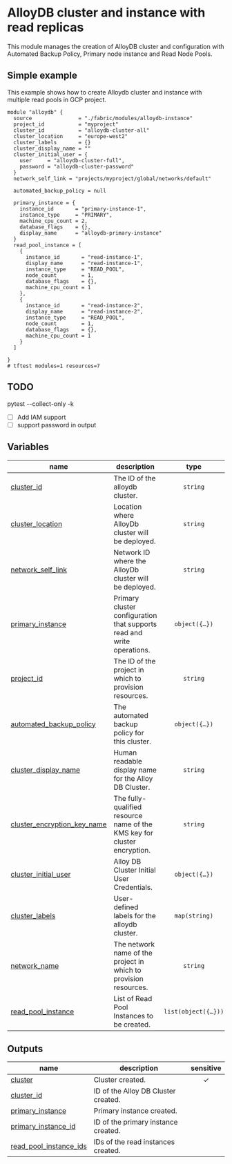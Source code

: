 # AlloyDB cluster and instance with read replicas

This module manages the creation of AlloyDB cluster and configuration with Automated Backup Policy, Primary node instance and Read Node Pools. 


## Simple example

This example shows how to create Alloydb cluster and instance with multiple read pools in GCP project.

```hcl
module "alloydb" {
  source               = "./fabric/modules/alloydb-instance"
  project_id           = "myproject"
  cluster_id           = "alloydb-cluster-all"
  cluster_location     = "europe-west2"
  cluster_labels       = {}
  cluster_display_name = ""
  cluster_initial_user = {
    user     = "alloydb-cluster-full",
    password = "alloydb-cluster-password"
  }
  network_self_link = "projects/myproject/global/networks/default"

  automated_backup_policy = null

  primary_instance = {
    instance_id       = "primary-instance-1",
    instance_type     = "PRIMARY",
    machine_cpu_count = 2,
    database_flags    = {},
    display_name      = "alloydb-primary-instance"
  }
  read_pool_instance = [
    {
      instance_id       = "read-instance-1",
      display_name      = "read-instance-1",
      instance_type     = "READ_POOL",
      node_count        = 1,
      database_flags    = {},
      machine_cpu_count = 1
    },
    {
      instance_id       = "read-instance-2",
      display_name      = "read-instance-2",
      instance_type     = "READ_POOL",
      node_count        = 1,
      database_flags    = {},
      machine_cpu_count = 1
    }
  ]

}
# tftest modules=1 resources=7
```
## TODO
pytest --collect-only -k 
- [ ] Add IAM support
- [ ] support password in output
<!-- BEGIN TFDOC -->

## Variables

| name | description | type | required | default |
|---|---|:---:|:---:|:---:|
| [cluster_id](variables.tf#L44) | The ID of the alloydb cluster. | <code>string</code> | ✓ |  |
| [cluster_location](variables.tf#L65) | Location where AlloyDb cluster will be deployed. | <code>string</code> | ✓ |  |
| [network_self_link](variables.tf#L75) | Network ID where the AlloyDb cluster will be deployed. | <code>string</code> | ✓ |  |
| [primary_instance](variables.tf#L79) | Primary cluster configuration that supports read and write operations. | <code title="object&#40;&#123;&#10;  instance_id       &#61; string,&#10;  display_name      &#61; optional&#40;string&#41;,&#10;  database_flags    &#61; optional&#40;map&#40;string&#41;&#41;&#10;  labels            &#61; optional&#40;map&#40;string&#41;&#41;&#10;  annotations       &#61; optional&#40;map&#40;string&#41;&#41;&#10;  gce_zone          &#61; optional&#40;string&#41;&#10;  availability_type &#61; optional&#40;string&#41;&#10;  machine_cpu_count &#61; optional&#40;number, 2&#41;,&#10;&#125;&#41;">object&#40;&#123;&#8230;&#125;&#41;</code> | ✓ |  |
| [project_id](variables.tf#L100) | The ID of the project in which to provision resources. | <code>string</code> | ✓ |  |
| [automated_backup_policy](variables.tf#L17) | The automated backup policy for this cluster. | <code title="object&#40;&#123;&#10;  location      &#61; optional&#40;string&#41;&#10;  backup_window &#61; optional&#40;string&#41;&#10;  enabled       &#61; optional&#40;bool&#41;&#10;  weekly_schedule &#61; optional&#40;object&#40;&#123;&#10;    days_of_week &#61; optional&#40;list&#40;string&#41;&#41;&#10;    start_times  &#61; list&#40;string&#41;&#10;  &#125;&#41;&#41;,&#10;  quantity_based_retention_count &#61; optional&#40;number&#41;&#10;  time_based_retention_count     &#61; optional&#40;string&#41;&#10;  labels                         &#61; optional&#40;map&#40;string&#41;&#41;&#10;  backup_encryption_key_name     &#61; optional&#40;string&#41;&#10;&#125;&#41;">object&#40;&#123;&#8230;&#125;&#41;</code> |  | <code>null</code> |
| [cluster_display_name](variables.tf#L34) | Human readable display name for the Alloy DB Cluster. | <code>string</code> |  | <code>null</code> |
| [cluster_encryption_key_name](variables.tf#L39) | The fully-qualified resource name of the KMS key for cluster encryption. | <code>string</code> |  | <code>null</code> |
| [cluster_initial_user](variables.tf#L52) | Alloy DB Cluster Initial User Credentials. | <code title="object&#40;&#123;&#10;  user     &#61; optional&#40;string&#41;,&#10;  password &#61; string&#10;&#125;&#41;">object&#40;&#123;&#8230;&#125;&#41;</code> |  | <code>null</code> |
| [cluster_labels](variables.tf#L60) | User-defined labels for the alloydb cluster. | <code>map&#40;string&#41;</code> |  | <code>&#123;&#125;</code> |
| [network_name](variables.tf#L70) | The network name of the project in which to provision resources. | <code>string</code> |  | <code>&#34;multiple-readpool&#34;</code> |
| [read_pool_instance](variables.tf#L104) | List of Read Pool Instances to be created. | <code title="list&#40;object&#40;&#123;&#10;  instance_id       &#61; string&#10;  display_name      &#61; string&#10;  node_count        &#61; optional&#40;number, 1&#41;&#10;  database_flags    &#61; optional&#40;map&#40;string&#41;&#41;&#10;  availability_type &#61; optional&#40;string&#41;&#10;  gce_zone          &#61; optional&#40;string&#41;&#10;  machine_cpu_count &#61; optional&#40;number, 2&#41;&#10;&#125;&#41;&#41;">list&#40;object&#40;&#123;&#8230;&#125;&#41;&#41;</code> |  | <code>&#91;&#93;</code> |

## Outputs

| name | description | sensitive |
|---|---|:---:|
| [cluster](outputs.tf#L17) | Cluster created. | ✓ |
| [cluster_id](outputs.tf#L22) | ID of the Alloy DB Cluster created. |  |
| [primary_instance](outputs.tf#L26) | Primary instance created. |  |
| [primary_instance_id](outputs.tf#L31) | ID of the primary instance created. |  |
| [read_pool_instance_ids](outputs.tf#L36) | IDs of the read instances created. |  |

<!-- END TFDOC -->
